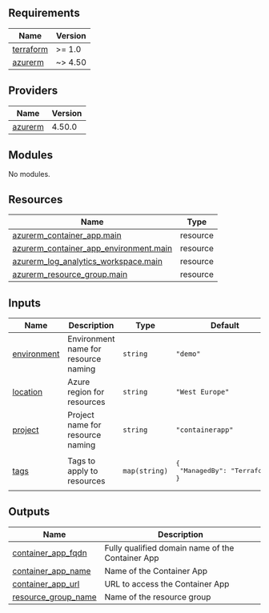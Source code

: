 ## Requirements

| Name | Version |
|------|---------|
| <a name="requirement_terraform"></a> [terraform](#requirement\_terraform) | >= 1.0 |
| <a name="requirement_azurerm"></a> [azurerm](#requirement\_azurerm) | ~> 4.50 |

## Providers

| Name | Version |
|------|---------|
| <a name="provider_azurerm"></a> [azurerm](#provider\_azurerm) | 4.50.0 |

## Modules

No modules.

## Resources

| Name | Type |
|------|------|
| [azurerm_container_app.main](https://registry.terraform.io/providers/hashicorp/azurerm/latest/docs/resources/container_app) | resource |
| [azurerm_container_app_environment.main](https://registry.terraform.io/providers/hashicorp/azurerm/latest/docs/resources/container_app_environment) | resource |
| [azurerm_log_analytics_workspace.main](https://registry.terraform.io/providers/hashicorp/azurerm/latest/docs/resources/log_analytics_workspace) | resource |
| [azurerm_resource_group.main](https://registry.terraform.io/providers/hashicorp/azurerm/latest/docs/resources/resource_group) | resource |

## Inputs

| Name | Description | Type | Default | Required |
|------|-------------|------|---------|:--------:|
| <a name="input_environment"></a> [environment](#input\_environment) | Environment name for resource naming | `string` | `"demo"` | no |
| <a name="input_location"></a> [location](#input\_location) | Azure region for resources | `string` | `"West Europe"` | no |
| <a name="input_project"></a> [project](#input\_project) | Project name for resource naming | `string` | `"containerapp"` | no |
| <a name="input_tags"></a> [tags](#input\_tags) | Tags to apply to resources | `map(string)` | <pre>{<br/>  "ManagedBy": "Terraform"<br/>}</pre> | no |

## Outputs

| Name | Description |
|------|-------------|
| <a name="output_container_app_fqdn"></a> [container\_app\_fqdn](#output\_container\_app\_fqdn) | Fully qualified domain name of the Container App |
| <a name="output_container_app_name"></a> [container\_app\_name](#output\_container\_app\_name) | Name of the Container App |
| <a name="output_container_app_url"></a> [container\_app\_url](#output\_container\_app\_url) | URL to access the Container App |
| <a name="output_resource_group_name"></a> [resource\_group\_name](#output\_resource\_group\_name) | Name of the resource group |
